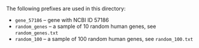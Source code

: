 The following prefixes are used in this directory:
* `gene_57186` – gene with NCBI ID 57186
* `random_genes` – a sample of 10 random human genes, see `random_genes.txt`
* `random_100` – a sample of 100 random human genes, see `random_100.txt`
